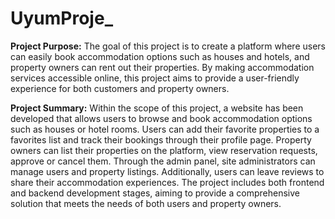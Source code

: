 # UyumProje_

**Project Purpose:**
The goal of this project is to create a platform where users can easily book accommodation options such as houses and hotels, and property owners can rent out their properties. By making accommodation services accessible online, this project aims to provide a user-friendly experience for both customers and property owners.

**Project Summary:**
Within the scope of this project, a website has been developed that allows users to browse and book accommodation options such as houses or hotel rooms. Users can add their favorite properties to a favorites list and track their bookings through their profile page. Property owners can list their properties on the platform, view reservation requests, approve or cancel them.
Through the admin panel, site administrators can manage users and property listings. Additionally, users can leave reviews to share their accommodation experiences. The project includes both frontend and backend development stages, aiming to provide a comprehensive solution that meets the needs of both users and property owners.

